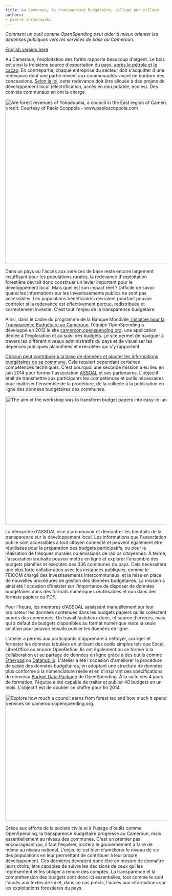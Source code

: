 ```yaml
---
title: Au Cameroun, la transparence budgétaire, village par village
authors:
- pierre chrzanowski
---
```

<p dir="ltr"><em>Comment un outil comme OpenSpending peut aider à mieux orienter les dépenses publiques vers les services de base au Cameroun.</em>

<p dir="ltr"><a href="http://openspending.okblogfarm.org/?p=1888" target="_blank">English version here</a>

<p dir="ltr">Au Cameroun, l'exploitation des forêts rapporte beaucoup d'argent. Le bois est ainsi la troisième source d'exportation du pays, <a href="http://atlas.media.mit.edu/explore/tree_map/hs/export/cmr/all/show/2010/" target="_blank">après le pétrole et le cacao</a>. En contrepartie, chaque entreprise du secteur doit s'acquitter d'une redevance dont une partie revient aux communautés vivant en bordure des concessions. <a href="http://www.droit-afrique.com/images/textes/Cameroun/Cameroun%20-%20Loi%20foret.pdf" target="_blank">Selon la loi</a>, cette redevance doit être allouée à des projets de développement local (électrification, accès en eau potable, écoles). Des comités communaux en ont la charge.

<a href="{{ site.baseurl }}/img/blog/2014/08/Yokadouma.jpg"><img title="Les revenus forestiers de Yokadouma, communes de l'Est du Cameroun,  sont-ils investis dans les services de base ? Crédit photo : Avec l'aimable autorisation de Paolo Scoppola - www.paoloscoppola.com" alt="Are forest revenues of Yokadouma, a council in the East region of Cameroon, invested in basic services? Image credit: Courtesy of Paolo Scoppola - www.paoloscoppola.com" src="{{ site.baseurl }}/img/blog/2014/08/Yokadouma.jpg" width="800" height="515" /></a>

<p dir="ltr">Dans un pays où l'accès aux services de base reste encore largement insuffisant pour les populations rurales, la redevance d'exploitation forestière devrait donc constituer un levier important pour le développement local. Mais quel est son impact réel ? Difficile de savoir quand les informations sur les investissements publics ne sont pas accessibles. Les populations bénéficiaires devraient pourtant pouvoir controler si la redevance est effectivement perçue, redistribuée et correctement investie. C'est tout l'enjeu de la transparence budgétaire.

<p dir="ltr">Ainsi, dans le cadre du programme de la Banque Mondiale,<a href="http://www.banquemondiale.org/fr/news/feature/2013/04/15/budget-transparency-initiative-makes-officials-accountable-to-citizens" target="_blank"> Initiative pour la Transparence Budgétaire au Cameroun</a>, l’équipe OpenSpending a développé en 2012 le site <a href="http://cameroon.openspending.org/fr/" target="_blank">cameroon.openspending.org</a>, une application dédiée à l'exploration et au suivi des budgets. Le site permet de naviguer à travers les différent niveaux administratifs du pays et de visualiser les dépenses publiques plannifiées et exécutées qui s'y rapportent.

<p dir="ltr"><a href="http://cameroon.openspending.org/fr/contribute.html" target="_blank">Chacun peut contribuer à la base de données et ajouter les informations budgétaires de sa commune.</a> Cela requiert cependant certaines compétences techniques. C'est pourquoi une seconde mission a eu lieu en juin 2014 pour former l'association <a href="http://www.assoal.org/">ASSOAL</a> et ses partenaires. L'objectif était de transmettre aux participants les compétences et outils nécessaires pour maîtriser l'ensemble de la procédure, de la collecte à la publication en ligne des données budgétaires des communes.

<p dir="ltr"><a href="{{ site.baseurl }}/img/blog/2014/08/OpenSpendingCameroon.png"><img title="Objectif de l'atelier : transformer des budgets papiers en informations facilement compréhensibles et disponibles en ligne." alt="The aim of the workshop was to transform budget papers into easy-to-understand online information. " src="{{ site.baseurl }}/img/blog/2014/08/OpenSpendingCameroon.png" width="800" height="400" /></a>

<p dir="ltr">La démarche d'ASSOAL vise à promouvoir et démontrer les bienfaits de la transparence sur le développement local. Les informations que l'association publie sont accessibles à tout citoyen connecté et peuvent également être réutilisées pour la préparation des budgets participatifs, ou pour la réalisation de fresques murales ou émissions de radios citoyennes. À terme, l'association souhaite pouvoir mettre en ligne et explorer l'ensemble des budgets planifiés et éxecutés des 336 communes du pays. Cela nécessitera une plus forte collaboration avec les instances publiques, comme le FEICOM chargé des investissements intercommunaux, et la mise en place de nouvelles procédures de gestion des données budgétaires. La mission a ainsi été l'occasion d'insister sur l'importance de disposer de données budgétaires dans des formats numériques réutilisables et non dans des formats papiers ou PDF.

<p dir="ltr">Pour l'heure, les membres d'ASSOAL saisissent manuellement sur leur ordinateur les données contenues dans les budgets papiers qu'ils collectent auprès des communes. Un travail fastidieux donc, et source d'erreurs, mais qui à défaut de budgets disponibles au format numérique reste la seule solution pour pouvoir ensuite publier les données en ligne.

<p dir="ltr">L'atelier a permis aux participants d'apprendre à nettoyer, corriger et formater les données tabulées en utilisant des outils simples tels que Excel, LibreOffice ou encore OpenRefine. Ils ont également pu se former à la collaboration et au partage de données en ligne grâce à des outils comme <a href="https://pad.okfn.org/p/OpenSpendingCameroon" target="_blank">Etherpad</a> ou <a href="http://datahub.io/organization/openspending-cameroon" target="_blank">Datahub.io</a>. L'atelier a été l'occasion d'améliorer la procédure de saisie des données budgétaires, en adoptant une structure de données plus conforme à la nomenclature réelle et en s'inspirant des spécifications du nouveau <a href="https://github.com/openspending/budget-data-package/blob/master/specification.md" target="_blank">Budget Data Package</a> de OpenSpending. À la suite des 4 jours de formation, l'équipe a été capable de traiter et publier 40 budgets en un mois. L'objectif est de doubler ce chiffre pour fin 2014.

<p dir="ltr"><a href="{{ site.baseurl }}/img/blog/2014/08/redevanceforet.jpg"><img title="Sur cameroon.openspending.org explorez combien une commune reçoit en taxe forestière et combien elle dépense dans les services de base." alt="Explore how much a council earns from forest tax and how much it spends in basic services on cameroon.openspending.org." src="{{ site.baseurl }}/img/blog/2014/08/redevanceforet-1024x683.jpg" width="591" height="394" /></a>

<p dir="ltr">Grâce aux efforts de la societé civile et à l'usage d'outils comme OpenSpending, la transparence budgétaire progresse au Cameroun, mais essentiellement au niveau des communes. C'est un premier pas encourageant qui, il faut l'espérer, incitera le gouvernement à faire de même au niveau national. L'enjeu ici est bien d'améliorer le niveau de vie des populations en leur permettant de contribuer à leur propre développement. Ces dernières devraient donc être en mesure de connaître leurs droits, être capables de suivre les décisions de ceux qui les représentent et les obliger à rendre des comptes. La transparence et la compréhension des budgets sont donc ici essentielles, tout comme le sont l'accès aux textes de loi et, dans ce cas précis, l'accès aux informations sur les exploitations forestières du pays.

&nbsp;

&nbsp;

&nbsp;

